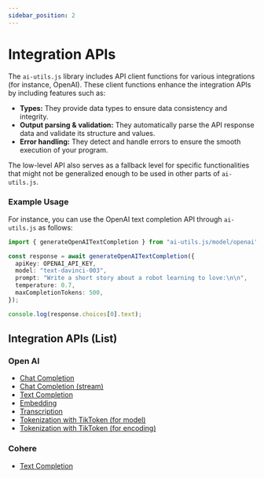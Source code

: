 ```yaml
---
sidebar_position: 2
---
```


# Integration APIs

The `ai-utils.js` library includes API client functions for various integrations (for instance, OpenAI). These client functions enhance the integration APIs by including features such as:

- **Types:** They provide data types to ensure data consistency and integrity.
- **Output parsing & validation:** They automatically parse the API response data and validate its structure and values.
- **Error handling:** They detect and handle errors to ensure the smooth execution of your program.

The low-level API also serves as a fallback level for specific functionalities that might not be generalized enough to be used in other parts of `ai-utils.js`.

### Example Usage

For instance, you can use the OpenAI text completion API through `ai-utils.js` as follows:

```ts
import { generateOpenAITextCompletion } from "ai-utils.js/model/openai";

const response = await generateOpenAITextCompletion({
  apiKey: OPENAI_API_KEY,
  model: "text-davinci-003",
  prompt: "Write a short story about a robot learning to love:\n\n",
  temperature: 0.7,
  maxCompletionTokens: 500,
});

console.log(response.choices[0].text);
```

## Integration APIs (List)

### Open AI

- [Chat Completion](/api/modules/model_openai#generateopenaichatcompletion)
- [Chat Completion (stream)](/api/modules/model_openai#streamopenaichatcompletion)
- [Text Completion](/api/modules/model_openai#generateopenaitextcompletion)
- [Embedding](/api/modules/model_openai#generateopenaiembedding)
- [Transcription](/api/modules/model_openai#generateopenaitranscription)
- [Tokenization with TikToken (for model)](/api/modules/model_openai#gettiktokentokenizerformodel)
- [Tokenization with TikToken (for encoding)](/api/modules/model_openai#gettiktokentokenizerforencoding)

### Cohere

- [Text Completion](/api/modules/model_cohere#generatecoheretextcompletion)
